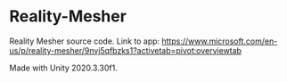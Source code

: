# Reality-Mesher
Reality Mesher source code. Link to app: https://www.microsoft.com/en-us/p/reality-mesher/9nvj5qfbzks1?activetab=pivot:overviewtab

Made with Unity 2020.3.30f1.
